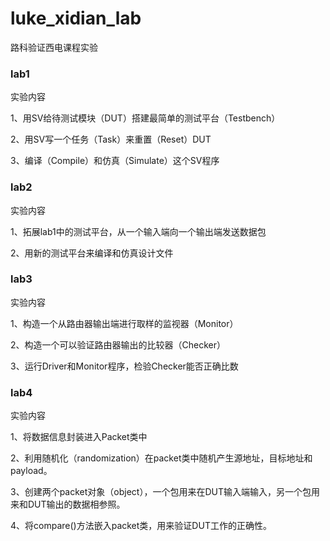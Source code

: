 # luke_xidian_lab
路科验证西电课程实验

### lab1

实验内容

1、用SV给待测试模块（DUT）搭建最简单的测试平台（Testbench）

2、用SV写一个任务（Task）来重置（Reset）DUT

3、编译（Compile）和仿真（Simulate）这个SV程序

### lab2

实验内容

1、拓展lab1中的测试平台，从一个输入端向一个输出端发送数据包

2、用新的测试平台来编译和仿真设计文件

### lab3

实验内容

1、构造一个从路由器输出端进行取样的监视器（Monitor）

2、构造一个可以验证路由器输出的比较器（Checker）

3、运行Driver和Monitor程序，检验Checker能否正确比数

### lab4

实验内容

1、将数据信息封装进入Packet类中

2、利用随机化（randomization）在packet类中随机产生源地址，目标地址和payload。

3、创建两个packet对象（object），一个包用来在DUT输入端输入，另一个包用来和DUT输出的数据相参照。

4、将compare()方法嵌入packet类，用来验证DUT工作的正确性。